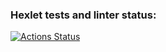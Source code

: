 ### Hexlet tests and linter status:
[![Actions Status](https://github.com/senigius/frontend-project-lvl2/workflows/hexlet-check/badge.svg)](https://github.com/senigius/frontend-project-lvl2/actions)